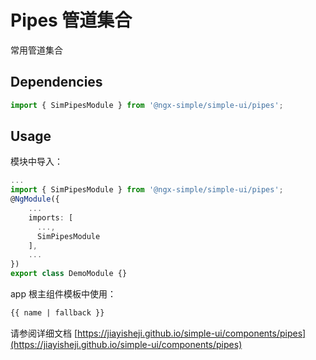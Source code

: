 # Pipes 管道集合

常用管道集合

## Dependencies

```ts
import { SimPipesModule } from '@ngx-simple/simple-ui/pipes';
```

## Usage

模块中导入：

```ts
...
import { SimPipesModule } from '@ngx-simple/simple-ui/pipes';
@NgModule({
    ...
    imports: [
      ...,
      SimPipesModule
    ],
    ...
})
export class DemoModule {}
```

app 根主组件模板中使用：

```html
{{ name | fallback }}
```

请参阅详细文档 [https://jiayisheji.github.io/simple-ui/components/pipes](https://jiayisheji.github.io/simple-ui/components/pipes)
